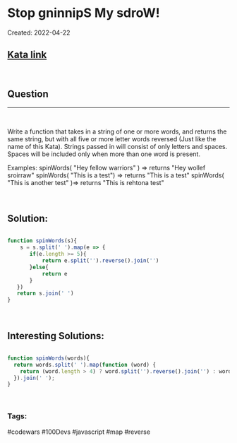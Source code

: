 # Stop gninnipS My sdroW!

Created:  2022-04-22

[1]: https://www.codewars.com/kata/5264d2b162488dc400000001/train/javascript
## [Kata link][1]

&nbsp;

## Question
---

&nbsp;

Write a function that takes in a string of one or more words, and returns the same string, but with all five or more letter words reversed (Just like the name of this Kata). Strings passed in will consist of only letters and spaces. Spaces will be included only when more than one word is present.

Examples: spinWords( "Hey fellow warriors" ) => returns "Hey wollef sroirraw" spinWords( "This is a test") => returns "This is a test" spinWords( "This is another test" )=> returns "This is rehtona test"

&nbsp;

## **Solution:**

<!-- code below -->

```javascript

function spinWords(s){
    s = s.split(' ').map(e => {
       if(e.length >= 5){
           return e.split('').reverse().join('')
       }else{
           return e
       }
   })
   return s.join(' ')
}

```

&nbsp;

## **Interesting Solutions:**

<!-- code below -->

```javascript

function spinWords(words){
  return words.split(' ').map(function (word) {
    return (word.length > 4) ? word.split('').reverse().join('') : word;
  }).join(' ');
}

```

&nbsp;

### Tags:
#codewars #100Devs #javascript #map #reverse